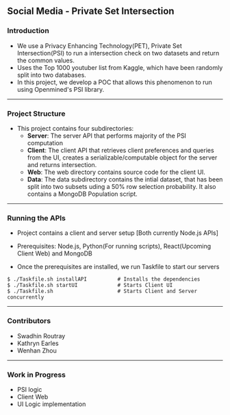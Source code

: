 ## Social Media - Private Set Intersection

### Introduction

- We use a Privacy Enhancing Technology(PET), Private Set Intersection(PSI) to run a intersection check on two datasets and return the common values.
- Uses the Top 1000 youtuber list from Kaggle, which have been randomly split into two databases.
- In this project, we develop a POC that allows this phenomenon to run using Openmined's PSI library.
<hr>

### Project Structure

- This project contains four subdirectories:
  - <b>Server</b>: The server API that performs majority of the PSI computation
  - <b>Client</b>: The client API that retrieves client preferences and queries from the UI, creates a serializable/computable object for the server and returns intersection.
  - <b>Web</b>: The web directory contains source code for the client UI.
  - <b>Data</b>: The data subdirectory contains the intial dataset, that has been split into two subsets uding a 50% row selection probability. It also contains a MongoDB Population script.

<hr>

### Running the APIs

- Project contains a client and server setup [Both currently Node.js APIs]

- Prerequisites: Node.js, Python(For running scripts), React(Upcoming Client Web) and MongoDB
- Once the prerequisites are installed, we run Taskfile to start our servers

```
$ ./Taskfile.sh installAPI          # Installs the dependencies
$ ./Taskfile.sh startUI             # Starts Client UI
$ ./Taskfile.sh                     # Starts Client and Server concurrently
```

<hr>

### Contributors

- Swadhin Routray
- Kathryn Earles
- Wenhan Zhou

<hr>

### Work in Progress

- PSI logic
- Client Web
- UI Logic implementation
